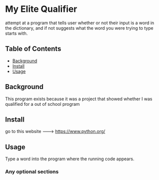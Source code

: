 # My Elite Qualifier
attempt at a program that tells user whether or not their input is a word in the dictionary, and if not suggests what the word you were trying to type starts with.
## Table of Contents
- [Background](#background)
- [Install](#install)
- [Usage](#usage)
## Background
This program exists because it was a project that showed whether I was qualified for a out of school program
## Install
go to this website ---> https://www.python.org/
## Usage
Type a word into the program where the running code appears.
### Any optional sections
